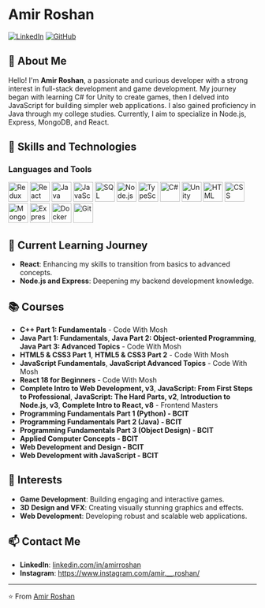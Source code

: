 # Amir Roshan

[![LinkedIn](https://img.shields.io/badge/LinkedIn-Connect-blue)](https://www.linkedin.com/in/amir-roshan-525212271/)
[![GitHub](https://img.shields.io/github/followers/amir-roshan?label=Follow&style=social)](https://github.com/amir-roshan)

## 👋 About Me

Hello! I'm **Amir Roshan**, a passionate and curious developer with a strong interest in full-stack development and game development. My journey began with learning C# for Unity to create games, then I delved into JavaScript for building simpler web applications. I also gained proficiency in Java through my college studies. Currently, I aim to specialize in Node.js, Express, MongoDB, and React.

## 🚀 Skills and Technologies

### Languages and Tools

<p align="left">
  <a href="https://redux.js.org/" target="_blank"><img src="https://img.icons8.com/color/48/000000/redux.png" alt="Redux" width="40" height="40"/></a>
  <a href="https://reactjs.org/" target="_blank"><img src="https://img.icons8.com/color/48/000000/react-native.png" alt="React" width="40" height="40"/></a>
  <a href="https://www.java.com/" target="_blank"><img src="https://img.icons8.com/color/48/000000/java-coffee-cup-logo.png" alt="Java" width="40" height="40"/></a>
  <a href="https://developer.mozilla.org/en-US/docs/Web/JavaScript" target="_blank"><img src="https://img.icons8.com/color/48/000000/javascript.png" alt="JavaScript" width="40" height="40"/></a>
  <a href="https://www.w3schools.com/sql/" target="_blank"><img src="https://img.icons8.com/ios-filled/50/000000/sql.png" alt="SQL" width="40" height="40"/></a>
  <a href="https://nodejs.org/en/" target="_blank"><img src="https://img.icons8.com/color/48/000000/nodejs.png" alt="Node.js" width="40" height="40"/></a>
  <a href="https://www.typescriptlang.org/" target="_blank"><img src="https://img.icons8.com/color/48/000000/typescript.png" alt="TypeScript" width="40" height="40"/></a>
  <a href="https://docs.microsoft.com/en-us/dotnet/csharp/" target="_blank"><img src="https://img.icons8.com/color/48/000000/c-sharp-logo.png" alt="C#" width="40" height="40"/></a>
  <a href="https://unity.com/" target="_blank"><img src="https://img.icons8.com/ios-filled/50/000000/unity.png" alt="Unity" width="40" height="40"/></a>
  <a href="https://developer.mozilla.org/en-US/docs/Web/HTML" target="_blank"><img src="https://img.icons8.com/color/48/000000/html-5.png" alt="HTML" width="40" height="40"/></a>
  <a href="https://developer.mozilla.org/en-US/docs/Web/CSS" target="_blank"><img src="https://img.icons8.com/color/48/000000/css3.png" alt="CSS" width="40" height="40"/></a>
  <a href="https://www.mongodb.com/" target="_blank"><img src="https://img.icons8.com/color/48/000000/mongodb.png" alt="MongoDB" width="40" height="40"/></a>
  <a href="https://expressjs.com/" target="_blank"><img src="https://img.icons8.com/color/48/000000/express-js.png" alt="Express" width="40" height="40"/></a>
  <a href="https://www.docker.com/" target="_blank"><img src="https://img.icons8.com/color/48/000000/docker.png" alt="Docker" width="40" height="40"/></a>
  <a href="https://git-scm.com/" target="_blank"><img src="https://img.icons8.com/color/48/000000/git.png" alt="Git" width="40" height="40"/></a>
</p>

## 🌱 Current Learning Journey

- **React**: Enhancing my skills to transition from basics to advanced concepts.
- **Node.js and Express**: Deepening my backend development knowledge.

## 📚 Courses

- **C++ Part 1: Fundamentals** - Code With Mosh
- **Java Part 1: Fundamentals**, **Java Part 2: Object-oriented Programming**, **Java Part 3: Advanced Topics** - Code With Mosh
- **HTML5 & CSS3 Part 1**, **HTML5 & CSS3 Part 2** - Code With Mosh
- **JavaScript Fundamentals**, **JavaScript Advanced Topics** - Code With Mosh
- **React 18 for Beginners** - Code With Mosh
- **Complete Intro to Web Development, v3**, **JavaScript: From First Steps to Professional**, **JavaScript: The Hard Parts, v2**, **Introduction to Node.js, v3**, **Complete Intro to React, v8** - Frontend Masters
- **Programming Fundamentals Part 1 (Python) - BCIT**
- **Programming Fundamentals Part 2 (Java) - BCIT**
- **Programming Fundamentals Part 3 (Object Design) - BCIT**
- **Applied Computer Concepts - BCIT**
- **Web Development and Design - BCIT**
- **Web Development with JavaScript - BCIT**

## 🎨 Interests

- **Game Development**: Building engaging and interactive games.
- **3D Design and VFX**: Creating visually stunning graphics and effects.
- **Web Development**: Developing robust and scalable web applications.


## 📫 Contact Me

- **LinkedIn**: [linkedin.com/in/amirroshan](https://www.linkedin.com/in/amir-roshan-525212271/)
- **Instagram**: https://www.instagram.com/amir.__.roshan/

---

⭐️ From [Amir Roshan](https://github.com/amir-roshan)
